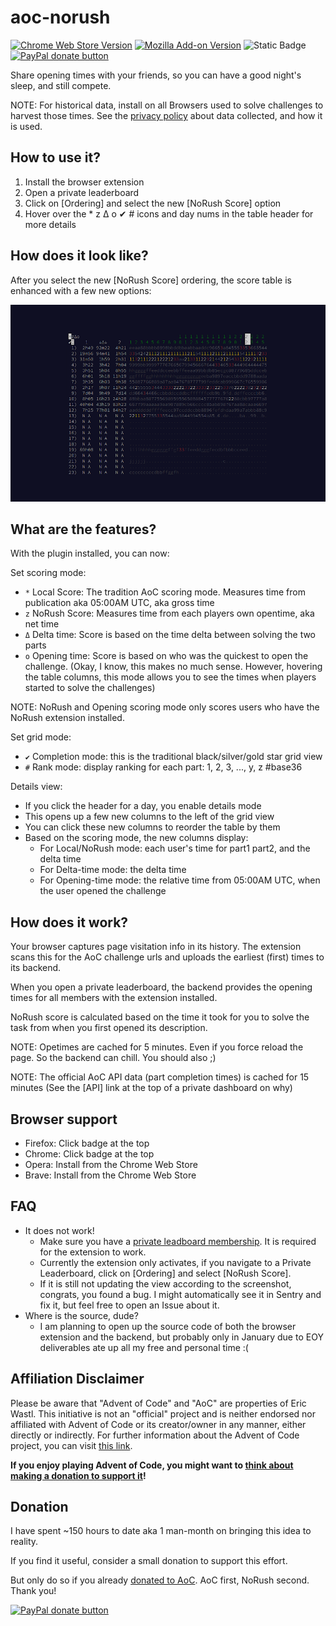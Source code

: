 # aoc-norush

[![Chrome Web Store Version](https://img.shields.io/chrome-web-store/v/kappjecebnaijcnggpalchijopjjiogp?style=for-the-badge)](https://chromewebstore.google.com/detail/aoc-norush-extension/kappjecebnaijcnggpalchijopjjiogp)
[![Mozilla Add-on Version](https://img.shields.io/amo/v/aoc-norush-extension?style=for-the-badge)](https://addons.mozilla.org/en-US/firefox/addon/aoc-norush-extension/)
![Static Badge](https://img.shields.io/badge/-TBD-red?label=Safari%20Extension&style=for-the-badge)
[![PayPal donate button](https://img.shields.io/badge/paypal-donate-yellow.svg?style=for-the-badge)](https://www.paypal.com/donate/?business=XVU35R3EPXQK2&no_recurring=0&currency_code=USD)

Share opening times with your friends, so you can have a good night's sleep, and still compete.

NOTE: For historical data, install on all Browsers used to solve challenges to harvest those times. See the [privacy policy](PRIVACY.md) about data collected, and how it is used.

## How to use it?

1. Install the browser extension
2. Open a private leaderboard
3. Click on [Ordering] and select the new [NoRush Score] option
4. Hover over the * z Δ o ✔ # icons and day nums in the table header for more details

## How does it look like?

After you select the new [NoRush Score] ordering, the score table is enhanced with a few new options:

![Enhanced dashboard](.resources/demo.png?raw=true "Enhanced dashboard")

## What are the features?

With the plugin installed, you can now:

Set scoring mode:
- `*` Local Score: The tradition AoC scoring mode. Measures time from publication aka 05:00AM UTC, aka gross time
- `z` NoRush Score: Measures time from each players own opentime, aka net time
- `Δ` Delta time: Score is based on the time delta between solving the two parts
- `o` Opening time: Score is based on who was the quickest to open the challenge. (Okay, I know, this makes no much sense. However, hovering the table columns, this mode allows you to see the times when players started to solve the challenges)

NOTE: NoRush and Opening scoring mode only scores users who have the NoRush extension installed.

Set grid mode:
- `✔` Completion mode: this is the traditional black/silver/gold star grid view
- `#` Rank mode: display ranking for each part: 1, 2, 3, ..., y, z  #base36

Details view:
- If you click the header for a day, you enable details mode
- This opens up a few new columns to the left of the grid view
- You can click these new columns to reorder the table by them
- Based on the scoring mode, the new columns display:
  - For Local/NoRush mode: each user's time for part1 part2, and the delta time
  - For Delta-time mode: the delta time
  - For Opening-time mode: the relative time from 05:00AM UTC, when the user opened the challenge

## How does it work?

Your browser captures page visitation info in its history. The extension scans this for the AoC challenge urls and uploads the earliest (first) times to its backend.

When you open a private leaderboard, the backend provides the opening times for all members with the extension installed.

NoRush score is calculated based on the time it took for you to solve the task from when you first opened its description.

NOTE: Opetimes are cached for 5 minutes. Even if you force reload the page. So the backend can chill. You should also ;)

NOTE: The official AoC API data (part completion times) is cached for 15 minutes (See the [API] link at the top of a private dashboard on why)

## Browser support

- Firefox: Click badge at the top
- Chrome: Click badge at the top
- Opera: Install from the Chrome Web Store
- Brave: Install from the Chrome Web Store

## FAQ

- It does not work!
  - Make sure you have a [private leadboard membership](https://adventofcode.com/2023/leaderboard/private). It is required for the extension to work.
  - Currently the extension only activates, if you navigate to a Private Leaderboard, click on [Ordering] and select [NoRush Score].
  - If it is still not updating the view according to the screenshot, congrats, you found a bug. I might automatically see it in Sentry and fix it, but feel free to open an Issue about it.
- Where is the source, dude?
  - I am planning to open up the source code of both the browser extension and the backend, but probably only in January due to EOY deliverables ate up all my free and personal time :(

## Affiliation Disclaimer

Please be aware that "Advent of Code" and "AoC" are properties of Eric Wastl.
This initiative is not an "official" project and is neither endorsed nor affiliated with Advent of Code or its creator/owner in any manner, either directly or indirectly.
For further information about the Advent of Code project, you can visit [this link](https://adventofcode.com/2023/about).

**If you enjoy playing Advent of Code, you might want to [think about making a donation to support it](https://adventofcode.com/support)!**

## Donation

I have spent ~150 hours to date aka 1 man-month on bringing this idea to reality.

If you find it useful, consider a small donation to support this effort.

But only do so if you already [donated to AoC](https://adventofcode.com/support). AoC first, NoRush second. Thank you!

[![PayPal donate button](https://img.shields.io/badge/paypal-donate-yellow.svg?style=for-the-badge)](https://www.paypal.com/donate/?business=XVU35R3EPXQK2&no_recurring=0&currency_code=USD)
